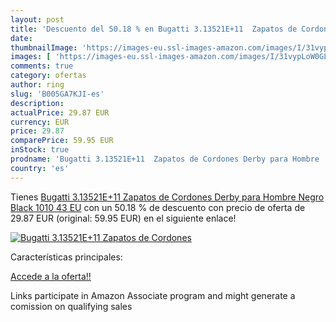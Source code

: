 ```yaml
---
layout: post
title: 'Descuento del 50.18 % en Bugatti 3.13521E+11  Zapatos de Cordones'
date: 
thumbnailImage: 'https://images-eu.ssl-images-amazon.com/images/I/31vypLoW0GL._SL200_.jpg'
images: [ 'https://images-eu.ssl-images-amazon.com/images/I/31vypLoW0GL._SL200_.jpg' ]
comments: true
category: ofertas
author: ring
slug: 'B005GA7KJI-es'
description:
actualPrice: 29.87 EUR
currency: EUR
price: 29.87
comparePrice: 59.95 EUR
inStock: true
prodname: 'Bugatti 3.13521E+11  Zapatos de Cordones Derby para Hombre  Negro Black 1010  43 EU'
country: 'es'
---
```


Tienes [Bugatti 3.13521E+11  Zapatos de Cordones Derby para Hombre  Negro Black 1010  43 EU](https://www.amazon.es/dp/B005GA7KJI/?tag=tolees-21) con un 50.18 % de descuento con precio de oferta de 29.87 EUR (original: 59.95 EUR) en el siguiente enlace!

[![Bugatti 3.13521E+11  Zapatos de Cordones](https://images-eu.ssl-images-amazon.com/images/I/31vypLoW0GL._SL200_.jpg)](https://www.amazon.es/dp/B005GA7KJI/?tag=tolees-21)

Características principales:


[Accede a la oferta!!](https://www.amazon.es/dp/B005GA7KJI/?tag=tolees-21)

Links participate in Amazon Associate program and might generate a comission on qualifying sales


